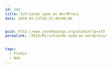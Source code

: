 ```yaml
---
id: 143
title: Sufriendo spam en WordPress
date: 2010-05-23T10:22:48+00:00


guid: http://www.josedomingo.org/pledin/?p=143
permalink: /2010/05/sufiendo-spam-en-wordpress/

  
tags:
  - Pledin
  - Web
---
```

